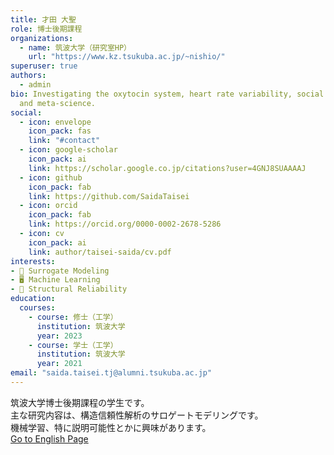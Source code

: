 ```yaml
---
title: 才田 大聖
role: 博士後期課程
organizations:
  - name: 筑波大学（研究室HP）
    url: "https://www.kz.tsukuba.ac.jp/~nishio/"
superuser: true
authors:
  - admin
bio: Investigating the oxytocin system, heart rate variability, social behavior,
  and meta-science.
social:
  - icon: envelope
    icon_pack: fas
    link: "#contact"
  - icon: google-scholar
    icon_pack: ai
    link: https://scholar.google.co.jp/citations?user=4GNJ8SUAAAAJ
  - icon: github
    icon_pack: fab
    link: https://github.com/SaidaTaisei
  - icon: orcid
    icon_pack: fab
    link: https://orcid.org/0000-0002-2678-5286
  - icon: cv
    icon_pack: ai
    link: author/taisei-saida/cv.pdf
interests:
- 🤖 Surrogate Modeling
- 🖥️ Machine Learning
- 🌉 Structural Reliability
education:
  courses:
    - course: 修士（工学）
      institution: 筑波大学
      year: 2023
    - course: 学士（工学）
      institution: 筑波大学
      year: 2021
email: "saida.taisei.tj@alumni.tsukuba.ac.jp"
---
```

筑波大学博士後期課程の学生です。<br>
主な研究内容は、構造信頼性解析のサロゲートモデリングです。<br>
機械学習、特に説明可能性とかに興味があります。<br>
<a href="../../">Go to English Page</a>
